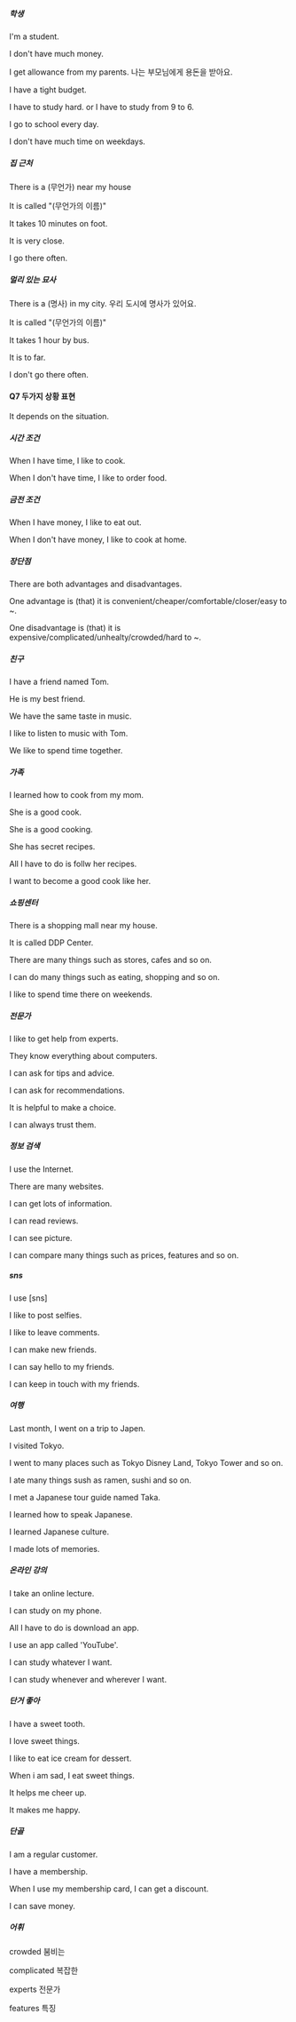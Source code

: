 ##### 학생

I'm a student.



I don't have much money.

I get allowance from my parents. 나는 부모님에게 용돈을 받아요.

I have a tight budget.



I have to study hard. or I have to study from 9 to 6.

I go to school every day.

I don't have much time on weekdays.



##### 집 근처

There is a (무언가) near my house

It is called "(무언가의 이름)"

It takes 10 minutes on foot.

It is very close.

I go there often.



##### 멀리 있는 묘사

There is a (명사) in my city. 우리 도시에 명사가 있어요.

It is called "(무언가의 이름)"

It takes 1 hour by bus.

It is to far.

I don't go there often.



#### Q7 두가지 상황 표현

It depends on the situation.



##### 시간 조건

When I have time, I like to cook.

When I don't have time, I like to order food.



##### 금전 조건

When I have money, I like to eat out.

When I don't have money, I like to cook at home.



##### 장단점

There are both advantages and disadvantages.

One advantage is (that) it is convenient/cheaper/comfortable/closer/easy to ~.

One disadvantage is (that) it is expensive/complicated/unhealty/crowded/hard to ~.



##### 친구

I have a friend named Tom.

He is my best friend.

We have the same taste in music.

I like to listen to music with Tom.

We like to spend time together.



##### 가족

I learned how to cook from my mom.

She is a good cook.

She is a good cooking.

She has secret recipes.

All I have to do is follw her recipes.

I want to become a good cook like her.



##### 쇼핑센터

There is a shopping mall near my house.

It is called DDP Center.

There are many things such as stores, cafes and so on.

I can do many things such as eating, shopping and so on.

I like to spend time there on weekends.



##### 전문가 

I like to get help from experts.

They know everything about computers.

I can ask for tips and advice.

I can ask for recommendations.

It is helpful to make a choice.

I can always trust them.



##### 정보 검색

I use the Internet.

There are many websites.

I can get lots of information.

I can read reviews.

I can see picture.

I can compare many things such as prices, features and so on.



##### sns

I use [sns]

I like to post selfies.

I like to leave comments.

I can make new friends.

I can say hello to my friends.

I can keep in touch with my friends.



##### 여행

Last month, I went on a trip to Japen.

I visited Tokyo.

I went to many places such as Tokyo Disney Land, Tokyo Tower and so on.

I ate many things sush as ramen, sushi and so on.

I met a Japanese tour guide named Taka.

I learned how to speak Japanese.

I learned Japanese culture.

I made lots of memories.



##### 온라인 강의

I take an online lecture.

I can study on my phone.

All I have to do is download an app.

I use an app called 'YouTube'.

I can study whatever I want.

I can study whenever and wherever I want.



##### 단거 좋아

I have a sweet tooth.

I love sweet things.

I like to eat ice cream for dessert.

When i am sad, I eat sweet things.

It helps me cheer up.

It makes me happy.



##### 단골

I am a regular customer.

I have a membership.

When I use my membership card, I can get a discount.

I can save money.



##### 어휘

crowded 붐비는

complicated 복잡한

experts 전문가

features 특징